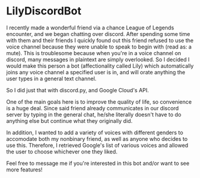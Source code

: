 # LilyDiscordBot

I recently made a wonderful friend via a chance League of Legends encounter, and we began chatting over discord.
After spending some time with them and their friends I quickly found out this friend refused to use the voice channel because
they were unable to speak to begin with (read as: a mute). This is troublesome because when you're in a voice channel on discord,
many messages in plaintext are simply overlooked. So I decided I would make this person a bot (affectionality called Lily) which
automatically joins any voice channel a specified user is in, and will orate anything the user types in a general text channel.

So I did just that with discord.py, and Google Cloud's API.

One of the main goals here is to improve the quality of life, so convenience is a huge deal. Since said friend already communicates
in our discord server by typing in the general chat, he/she literally doesn't have to do anything else but continue what they originally did.

In addition, I wanted to add a variety of voices with different genders to accomodate both my nonbinary friend, as well as anyone
who decides to use this. Therefore, I retrieved Google's list of various voices and allowed the user to choose whichever one they liked.

Feel free to message me if you're interested in this bot and/or want to see more features!
